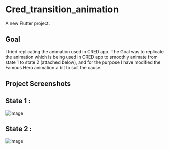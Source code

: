 # Cred_transition_animation

A new Flutter project.

## Goal
I tried replicating the animation used in CRED app.
The Goal was to replicate the animation which is being used in CRED app to smoothly animate from state 1 to state 2 (attached below), and for the purpose I have modified the Famous Hero animation a bit to suit the cause.

## Project Screenshots
## State 1 :
![image](https://github.com/user-attachments/assets/4f820da8-e362-4a9b-b8eb-9d6c05ce5ebd)

## State 2 :
![image](https://github.com/user-attachments/assets/4e1e5d48-2f76-46f7-ab42-73d35a943f6e)
